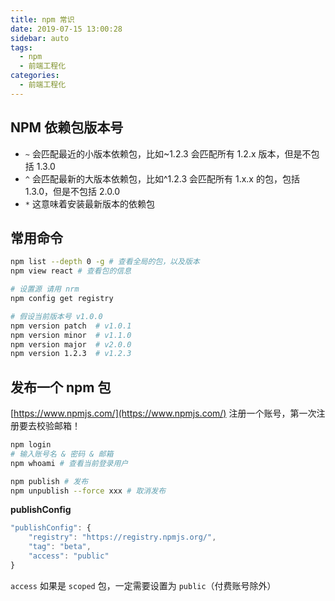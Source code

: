 ```yaml
---
title: npm 常识
date: 2019-07-15 13:00:28
sidebar: auto
tags:
  - npm
  - 前端工程化
categories:
  - 前端工程化
---
```


## NPM 依赖包版本号

- `~` 会匹配最近的小版本依赖包，比如~1.2.3 会匹配所有 1.2.x 版本，但是不包括 1.3.0
- `^` 会匹配最新的大版本依赖包，比如^1.2.3 会匹配所有 1.x.x 的包，包括 1.3.0，但是不包括 2.0.0
- `*` 这意味着安装最新版本的依赖包

## 常用命令

```bash
npm list --depth 0 -g # 查看全局的包，以及版本
npm view react # 查看包的信息

# 设置源 请用 nrm
npm config get registry

# 假设当前版本号 v1.0.0
npm version patch  # v1.0.1
npm version minor  # v1.1.0
npm version major  # v2.0.0
npm version 1.2.3  # v1.2.3
```

## 发布一个 npm 包

[https://www.npmjs.com/](https://www.npmjs.com/) 注册一个账号，第一次注册要去校验邮箱！

```bash
npm login
# 输入账号名 & 密码 & 邮箱
npm whoami # 查看当前登录用户

npm publish # 发布
npm unpublish --force xxx # 取消发布
```

**publishConfig**

```js
"publishConfig": {
    "registry": "https://registry.npmjs.org/",
    "tag": "beta",
    "access": "public"
}
```

`access` 如果是 `scoped` 包，一定需要设置为 `public`（付费账号除外）
